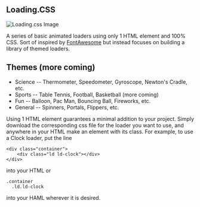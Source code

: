 ## Loading.CSS

![Loading.css Image](http://i.imgur.com/vKHjGy0.png)

A series of basic animated loaders using only 1 HTML element and 100% CSS. Sort of inspired by [FontAwesome](http://fortawesome.github.io/Font-Awesome/) but instead focuses on building a library of themed loaders. 

## Themes (more coming)
 * Science -- Thermometer, Speedometer, Gyroscope, Newton's Cradle, etc.
 * Sports -- Table Tennis, Football, Basketball (more coming)
 * Fun -- Balloon, Pac Man, Bouncing Ball, Fireworks, etc.
 * General -- Spinners, Portals, Flippers, etc.

Using 1 HTML element guarantees a minimal addition to your project. Simply download the corresponding css file for the loader you want to use, and anywhere in your HTML make an element with its class. For example, to use a Clock loader, put the line

    <div class="container">
        <div class="ld ld-clock"></div>
    </div>

into your HTML or

    .container 
      .ld.ld-clock

into your HAML wherever it is desired.